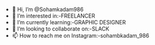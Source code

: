 - 👋 Hi, I’m @Sohamkadam986
- 👀 I’m interested in:-FREELANCER
- 🌱 I’m currently learning:-GRAPHIC DESIGNER 
- 💞️ I’m looking to collaborate on:-SLACK
- 📫 How to reach me on Instagram:-sohambkadam_986

<!---
Sohamkadam986/Sohamkadam986 is a ✨ special ✨ repository because its `README.md` (this file) appears on your GitHub profile.
You can click the Preview link to take a look at your changes.
--->
